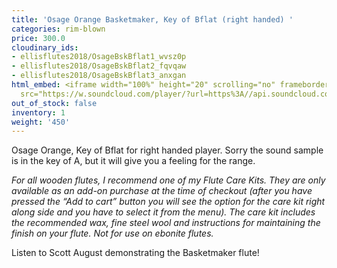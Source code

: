 ```yaml
---
title: 'Osage Orange Basketmaker, Key of Bflat (right handed) '
categories: rim-blown
price: 300.0
cloudinary_ids:
- ellisflutes2018/OsageBskBflat1_wvsz0p
- ellisflutes2018/OsageBskBflat2_fqvqaw
- ellisflutes2018/OsageBskBflat3_anxgan
html_embed: <iframe width="100%" height="20" scrolling="no" frameborder="no" allow="autoplay"
  src="https://w.soundcloud.com/player/?url=https%3A//api.soundcloud.com/tracks/536548146&color=%23ff5500&inverse=false&auto_play=false&show_user=true"></iframe>
out_of_stock: false
inventory: 1
weight: '450'
---
```


Osage Orange, Key of Bflat for right handed player.  Sorry the sound sample is in the key of A, but it will give you a feeling for the range.

*For all wooden flutes, I recommend one of my Flute Care Kits.  They are only available as an add-on purchase at the time of checkout (after you have pressed the “Add to cart” button you will see the option for the care kit right along side and you have to select it from the menu). The care kit includes the recommended wax, fine steel wool and instructions for maintaining the finish on your flute.  Not for use on ebonite flutes.*

Listen to Scott August demonstrating the Basketmaker flute!
